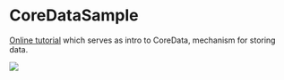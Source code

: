 #  CoreDataSample

[Online tutorial](https://www.hackingwithswift.com/books/ios-swiftui/how-to-combine-core-data-and-swiftui) which serves as intro to CoreData, mechanism for storing data. 

![](https://github.com/peterlamar/ios-examples/blob/master/coredatasample/coredata.png)
